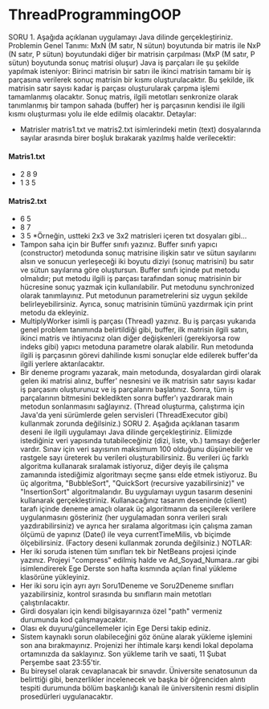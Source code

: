# ThreadProgrammingOOP
SORU 1. Aşağıda açıklanan uygulamayı Java dilinde gerçekleştiriniz.
Problemin Genel Tanımı:
MxN (M satır, N sütun) boyutunda bir matris ile NxP (N satır, P sütun) boyutundaki diğer bir
matrisin çarpılması (MxP (M satır, P sütun) boyutunda sonuç matrisi oluşur) Java iş parçaları
ile şu şekilde yapılmak isteniyor: Birinci matrisin bir satırı ile ikinci matrisin tamamı bir iş
parçasına verilerek sonuç matrisin bir kısmı oluşturulacaktır. Bu şekilde, ilk matrisin satır
sayısı kadar iş parçası oluşturularak çarpma işlemi tamamlanmış olacaktır. Sonuç matris, ilgili
metotları senkronize olarak tanımlanmış bir tampon sahada (buffer) her iş parçasının kendisi
ile ilgili kısmı oluşturması yolu ile elde edilmiş olacaktır.
Detaylar:
* Matrisler matris1.txt ve matris2.txt isimlerindeki metin (text) dosyalarında sayılar arasında
birer boşluk bırakarak yazılmış halde verilecektir:

#### Matris1.txt 
* 2 8 9 
* 1 3 5
#### Matris2.txt
* 6 5
* 8 7
* 3 5
*Örneğin, ustteki 2x3 ve 3x2 matrisleri içeren txt
 dosyaları gibi...
* Tampon saha için bir Buffer sınıfı yazınız. Buffer sınıfı yapıcı (constructor) metodunda
sonuç matrisine ilişkin satır ve sütun sayılarını alsın ve sonucun yerleşeceği iki boyutu diziyi
(sonuç matrisini) bu satır ve sütun sayılarına göre oluştursun. Buffer sınıfı içinde put metodu
olmalıdır; put metodu ilgili iş parçası tarafından sonuç matrisinin bir hücresine sonuç yazmak
için kullanılabilir. Put metodunu synchronized olarak tanımlayınız. Put metodunun
parametrelerini siz uygun şekilde belirleyebilirsiniz. Ayrıca, sonuç matrisinin tümünü
yazdırmak için print metodu da ekleyiniz.
* MultiplyWorker isimli iş parçası (Thread) yazınız. Bu iş parçası yukarıda genel problem
tanımında belirtildiği gibi, buffer, ilk matrisin ilgili satırı, ikinci matris ve ihtiyacınız olan
diğer değişkenleri (gerekiyorsa row indeks gibi) yapıcı metoduna parametre olarak alabilir.
Run metodunda ilgili iş parçasının görevi dahilinde kısmi sonuçlar elde edilerek buffer'da
ilgili yerlere aktarılacaktır.
* Bir deneme programı yazarak, main metodunda, dosyalardan girdi olarak gelen iki matrisi
alınız, buffer' nesnesini ve ilk matrisin satır sayısı kadar iş parçasını oluşturunuz ve iş
parçalarını başlatınız. Sonra, tüm iş parçalarının bitmesini bekledikten sonra buffer'ı 
yazdırarak main metodun sonlanmasını sağlayınız. (Thread oluşturma, çalıştırma için Java'da
yeni sürümlerde gelen servisleri (ThreadExecutor gibi) kullanmak zorunda değilsiniz.)
SORU 2. Aşağıda açıklanan tasarım deseni ile ilgili uygulamayı Java dilinde gerçekleştiriniz.
Elimizde istediğiniz veri yapısında tutabileceğiniz (dizi, liste, vb.) tamsayı değerler vardır.
Sınav için veri sayısının maksimum 100 olduğunu düşünebilir ve rastgele sayı üreterek bu
verileri oluşturabilirsiniz. Bu verileri üç farklı algoritma kullanarak sıralamak istiyoruz, diğer
deyiş ile çalışma zamanında istediğimiz algoritmayı seçme şansı elde etmek istiyoruz. Bu üç
algoritma, "BubbleSort", "QuickSort (recursive yazabilirsiniz)" ve "InsertionSort"
algoritmalarıdır. Bu uygulamayı uygun tasarım desenini kullanarak gerçekleştiriniz.
Kullanacağınız tasarım deseninde (client) tarafı içinde deneme amaçlı olarak üç algoritmanın
da seçilerek verilere uygulanmasını gösteriniz (her uygulamadan sonra verileri sıralı
yazdırabilirsiniz) ve ayrıca her sıralama algoritması için çalışma zaman ölçümü de yapınız
(Date() ile veya currentTimeMilis, vb biçimde ölçebilirsiniz. (Factory deseni kullanmak
zorunda değilsiniz.)
NOTLAR:
* Her iki soruda istenen tüm sınıfları tek bir NetBeans projesi içinde yazınız. Projeyi
"compress" edilmiş halde ve Ad_Soyad_Numara..rar gibi isimlendirerek Ege Derste son hafta
kısmında açılan final yükleme klasörüne yükleyiniz.
* Her iki soru için ayrı ayrı Soru1Deneme ve Soru2Deneme sınıfları yazabilirsiniz, kontrol
sırasında bu sınıfların main metotları çalıştırılacaktır.
* Girdi dosyaları için kendi bilgisayarınıza özel "path" vermeniz durumunda kod
çalışmayacaktır.
* Olası ek duyuru/güncellemeler için Ege Dersi takip ediniz.
* Sistem kaynaklı sorun olabileceğini göz önüne alarak yükleme işlemini son ana
bırakmayınız. Projenizi her ihtimale karşı kendi lokal depolama ortamınızda da saklayınız.
Son yükleme tarih ve saati, 11 Şubat Perşembe saat 23:55'tir.
* Bu bireysel olarak cevaplanacak bir sınavdır. Üniversite senatosunun da belirttiği gibi,
benzerlikler incelenecek ve başka bir öğrenciden alıntı tespiti durumunda bölüm
başkanlığı kanalı ile üniversitenin resmi disiplin prosedürleri uygulanacaktır.
